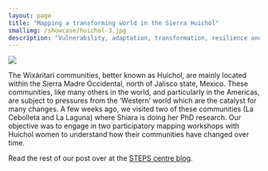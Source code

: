 ```yaml
---
layout: page
title: "Mapping a transforming world in the Sierra Huichol"
smallimg: /showcase/huichol-3.jpg
description: "Vulnerability, adaptation, transformation, resilience and many of the key themes in sustainability science are perhaps just different ways of studying and expressing change in a social-ecological system."
---
```


<img src="https://steps-centre.org/wp-content/uploads/2018/04/huichol-5.jpg">

The Wixáritari communities, better known as Huichol, are mainly located within the Sierra Madre Occidental, north of Jalisco state, Mexico. These communities, like many others in the world, and particularly in the Americas, are subject to pressures from the ‘Western’ world which are the catalyst for many changes. A few weeks ago, we visited two of these communities (La Cebolleta and La Laguna) where Shiara is doing her PhD research. Our objective was to engage in two participatory mapping workshops with Huichol women to understand how their communities have changed over time.

Read the rest of our post over at the [STEPS centre blog](https://steps-centre.org/blog/mapping-transforming-world-sierra-huichol-mexico/).

